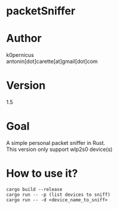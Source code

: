 # packetSniffer

# Author

k0pernicus  
antonin[dot]carette[at]gmail[dot]com

# Version

1.5

# Goal

A simple personal packet sniffer in Rust.  
This version only support wlp2s0 device(s)

# How to use it?

```
cargo build --release
cargo run -- -p (list devices to sniff)
cargo run -- -d <device_name_to_sniff>
```
